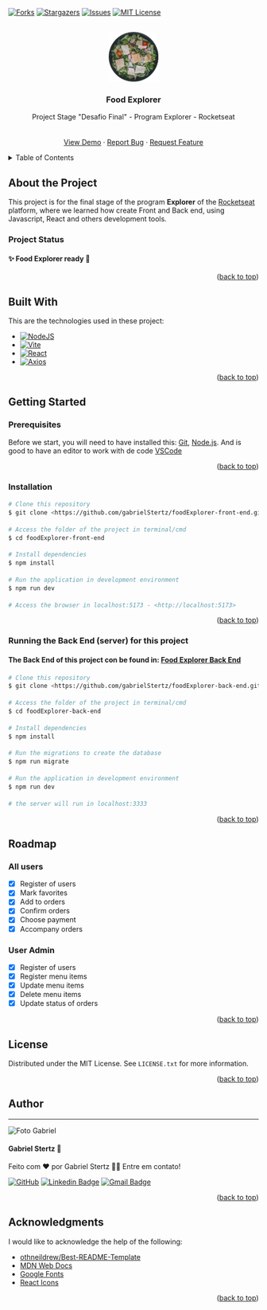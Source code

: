 <a name="readme-top"></a>
[![Forks][forks-shield]][forks-url]
[![Stargazers][stars-shield]][stars-url]
[![Issues][issues-shield]][issues-url]
[![MIT License][license-shield]][license-url]

<br />
<div align="center">
  <a style="text-decoration: none" href="https://github.com/gabrielStertz/foodexplorer-front-end">
    <img src="src/assets/saladaRavanello.png" alt="Logo" width="100" height="100">
  </a>

  <h3 align="center">Food Explorer</h3>

  <p align="center">
    Project Stage "Desafio Final" - Program Explorer - Rocketseat
    <br />
    <br />
    <br />
    <a href="https://github.com/othneildrew/Best-README-Template">View Demo</a>
    ·
    <a href="https://github.com/gabrielStertz/foodexplorer-front-end/issues">Report Bug</a>
    ·
    <a href="https://github.com/gabrielStertz/foodexplorer-front-end/issues">Request Feature</a>
  </p>
</div>


<details>
  <summary>Table of Contents</summary>
  <ol>
    <li>
      <a href="#about-the-project">About The Project</a>
      <ul>
        <li><a href="#built-with">Built With</a></li>
      </ul>
    </li>
    <li>
      <a href="#getting-started">Getting Started</a>
      <ul>
        <li><a href="#prerequisites">Prerequisites</a></li>
        <li><a href="#installation">Installation</a></li>
        <li><a href="#running-the-back-end-server-for-this-project">Running the Back End (server) for this project</a></li>
      </ul>
    </li>
    <li>
      <a href="#roadmap">Roadmap</a>
      <ul>
        <li><a href="#all-users">All users</a></li>
        <li><a href="#user-admin">User Admin</a></li>
      </ul>
   </li>
    <li><a href="#license">License</a></li>
    <li><a href="#author">Author</a></li>
    <li><a href="#acknowledgments">Acknowledgments</a></li>
  </ol>
</details>


## About the Project

This project is for the final stage of the program **Explorer** of the [Rocketseat](https://rocketseat.com.br) platform, where we learned how create Front and Back end, using Javascript, React and others development tools.

### Project Status

#### :sparkles: Food Explorer ready :checkered_flag:

<p align="right">(<a href="#readme-top">back to top</a>)</p>


## Built With

This are the technologies used in these project:

- [![NodeJS](https://img.shields.io/badge/node.js-6DA55F?style=plastic&logo=node.js&logoColor=white)](https://nodejs.org/en/)
- [![Vite](https://img.shields.io/badge/vite-%23646CFF.svg?style=plastic&logo=vite&logoColor=white)](https://vitejs.dev/)
- [![React](https://img.shields.io/badge/React-%2320232a.svg?style=plastic&logo=react&logoColor=%2361DAFB)](https://pt-br.reactjs.org/)
- [![Axios](https://img.shields.io/badge/Axios-%23671ddf.svg?style=plastic&logo=ghost&logoColor=white)](https://axios-http.com/ptbr/docs/intro)

<p align="right">(<a href="#readme-top">back to top</a>)</p>


## Getting Started

### Prerequisites

Before we start, you will need to have installed this:
[Git](https://git-scm.com), [Node.js](https://nodejs.org/en/).
And is good to have an editor to work with de code [VSCode](https://code.visualstudio.com/)

<p align="right">(<a href="#readme-top">back to top</a>)</p>

### Installation

```bash
# Clone this repository
$ git clone <https://github.com/gabrielStertz/foodExplorer-front-end.git>

# Access the folder of the project in terminal/cmd
$ cd foodExplorer-front-end

# Install dependencies
$ npm install

# Run the application in development environment
$ npm run dev

# Access the browser in localhost:5173 - <http://localhost:5173>
```

<p align="right">(<a href="#readme-top">back to top</a>)</p>

### Running the Back End (server) for this project

#### The Back End of this project con be found in: [Food Explorer Back End](https://github.com/gabrielStertz/foodExplorer-front-end)

```bash
# Clone this repository
$ git clone <https://github.com/gabrielStertz/foodExplorer-back-end.git>

# Access the folder of the project in terminal/cmd
$ cd foodExplorer-back-end

# Install dependencies
$ npm install

# Run the migrations to create the database
$ npm run migrate

# Run the application in development environment
$ npm run dev

# the server will run in localhost:3333
```

<p align="right">(<a href="#readme-top">back to top</a>)</p>


## Roadmap

### All users

- [x] Register of users
- [x] Mark favorites
- [x] Add to orders
- [x] Confirm orders
- [x] Choose payment
- [x] Accompany orders

### User Admin

- [x] Register of users
- [x] Register menu items
- [x] Update menu items
- [x] Delete menu items
- [x] Update status of orders

<p align="right">(<a href="#readme-top">back to top</a>)</p>


## License

Distributed under the MIT License. See `LICENSE.txt` for more information.

<p align="right">(<a href="#readme-top">back to top</a>)</p>


## Author
---

<img src="https://avatars.githubusercontent.com/u/105811058?v=4" alt="Foto Gabriel" width=100px/>

 #### **Gabriel Stertz** 🚀

Feito com ❤️ por Gabriel Stertz 👋🏽 Entre em contato!

[![GitHub](https://img.shields.io/badge/-Github-%23121011.svg?style=for-the-badge&logo=github&logoColor=white)](https://github.com/gabrielStertz) [![Linkedin Badge](https://img.shields.io/badge/-Gabriel-blue?style=flat-square&logo=Linkedin&logoColor=white&link=https://www.linkedin.com/in/gabrielstertz/)](https://www.linkedin.com/in/gabrielstertz/) 
[![Gmail Badge](https://img.shields.io/badge/-gabrielStertz2012@gmail.com-c14438?style=flat-square&logo=Gmail&logoColor=white&link=mailto:gabrielstertz2012@gmail.com)](mailto:gabrielstertz2012@gmail.com)

<p align="right">(<a href="#readme-top">back to top</a>)</p>


## Acknowledgments

I would like to acknowledge the help of the following:

* [othneildrew/Best-README-Template](https://github.com/othneildrew/Best-README-Template)
* [MDN Web Docs](https://developer.mozilla.org/pt-BR/)
* [Google Fonts](https://fonts.google.com)
* [React Icons](https://react-icons.github.io/react-icons/search)

<p align="right">(<a href="#readme-top">back to top</a>)</p>

[forks-shield]: https://img.shields.io/github/forks/gabrielStertz/foodexplorer-front-end.svg?style=for-the-badge
[forks-url]: https://github.com/gabrielStertz/foodexplorer-front-end/network/members
[stars-shield]: https://img.shields.io/github/stars/gabrielStertz/foodexplorer-front-end.svg?style=for-the-badge
[stars-url]: https://github.com/gabrielStertz/foodexplorer-front-end/stargazers
[issues-shield]: https://img.shields.io/github/issues/gabrielStertz/foodexplorer-front-end.svg?style=for-the-badge
[issues-url]: https://github.com/gabrielStertz/foodexplorer-front-end/issues
[license-shield]: https://img.shields.io/github/license/gabrielStertz/foodexplorer-front-end.svg?style=for-the-badge
[license-url]: https://github.com/gabrielStertz/foodexplorer-front-end/blob/main/LICENSE.txt